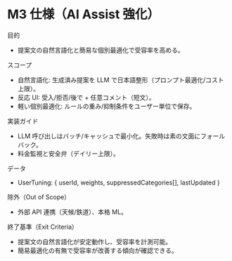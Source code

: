 # M3 仕様（AI Assist 強化）

目的

- 提案文の自然言語化と簡易な個別最適化で受容率を高める。

スコープ

- 自然言語化: 生成済み提案を LLM で日本語整形（プロンプト最適化/コスト上限）。
- 反応 UI: 受入/拒否/後で + 任意コメント（短文）。
- 軽い個別最適化: ルールの重み/抑制条件をユーザー単位で保存。

実装ガイド

- LLM 呼び出しはバッチ/キャッシュで最小化。失敗時は素の文面にフォールバック。
- 料金監視と安全弁（デイリー上限）。

データ

- UserTuning: { userId, weights, suppressedCategories[], lastUpdated }

除外（Out of Scope）

- 外部 API 連携（天候/鉄道）、本格 ML。

終了基準（Exit Criteria）

- 提案文の自然言語化が安定動作し、受容率を計測可能。
- 簡易最適化の有無で受容率が改善する傾向が確認できる。

